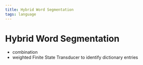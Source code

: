 ```yaml
---
title: Hybrid Word Segmentation
tags: language
---
```


# Hybrid Word Segmentation
- combination
- weighted Finite State Transducer to identify dictionary entries




























